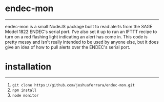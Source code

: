 # endec-mon
--------

endec-mon is a small NodeJS package built to read alerts from the SAGE Model 1822 ENDEC's serial port. I've also set it up to run an IFTTT recipe to turn on a red flashing light indicating an alert has come in. This code is pretty messy and isn't really intended to be used by anyone else, but it does give an idea of how to pull alerts over the ENDEC's serial port.

# installation
--------

1. `git clone https://github.com/joshuaferrara/endec-mon.git`
2. `npm install`
3. `node monitor`